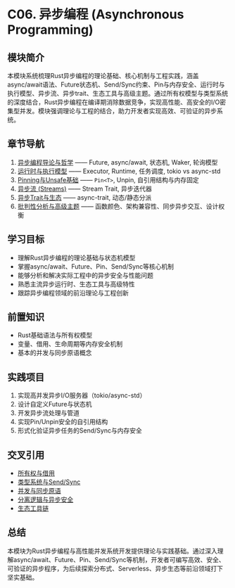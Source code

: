 # C06. 异步编程 (Asynchronous Programming)

## 模块简介

本模块系统梳理Rust异步编程的理论基础、核心机制与工程实践，涵盖async/await语法、Future状态机、Send/Sync约束、Pin与内存安全、运行时与执行模型、异步流、异步trait、生态工具与高级主题。通过所有权模型与类型系统的深度结合，Rust异步编程在编译期消除数据竞争，实现高性能、高安全的I/O密集型并发。模块强调理论与工程的结合，助力开发者实现高效、可验证的异步系统。

## 章节导航

1. [异步编程导论与哲学](./01_introduction_and_philosophy.md) —— Future, async/await, 状态机, Waker, 轮询模型
2. [运行时与执行模型](./02_runtime_and_execution_model.md) —— Executor, Runtime, 任务调度, tokio vs async-std
3. [Pinning与Unsafe基础](./03_pinning_and_unsafe_foundations.md) —— `Pin<T>`, Unpin, 自引用结构与内存固定
4. [异步流 (Streams)](./04_streams_and_sinks.md) —— Stream Trait, 异步迭代器
5. [异步Trait与生态](./05_async_in_traits_and_ecosystem.md) —— async-trait, 动态/静态分派
6. [批判性分析与高级主题](./06_critical_analysis_and_advanced_topics.md) —— 函数颜色、架构兼容性、同步异步交互、设计权衡

## 学习目标

- 理解Rust异步编程的理论基础与状态机模型
- 掌握async/await、Future、Pin、Send/Sync等核心机制
- 能够分析和解决实际工程中的异步安全与性能问题
- 熟悉主流异步运行时、生态工具与高级特性
- 跟踪异步编程领域的前沿理论与工程创新

## 前置知识

- Rust基础语法与所有权模型
- 变量、借用、生命周期等内存安全机制
- 基本的并发与同步原语概念

## 实践项目

1. 实现高并发异步I/O服务器（tokio/async-std）
2. 设计自定义Future与状态机
3. 开发异步流处理与管道
4. 实现Pin/Unpin安全的自引用结构
5. 形式化验证异步任务的Send/Sync与内存安全

## 交叉引用

- [所有权与借用](../01_ownership_borrowing/)
- [类型系统与Send/Sync](../02_type_system/)
- [并发与同步原语](../05_concurrency/)
- [分离逻辑与异步安全](../05_formal_verification/)
- [生态工具链](../26_toolchain_ecosystem/)

## 总结

本模块为Rust异步编程与高性能并发系统开发提供理论与实践基础。通过深入理解async/await、Future、Pin、Send/Sync等机制，开发者可编写高效、安全、可验证的异步程序，为后续探索分布式、Serverless、异步生态等前沿领域打下坚实基础。
